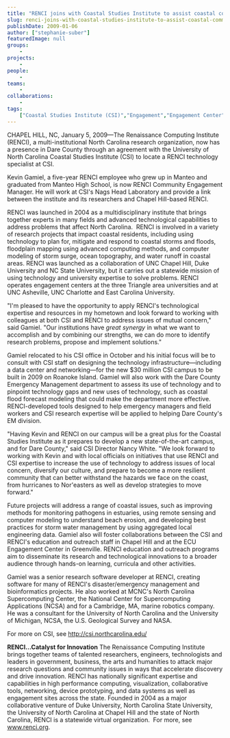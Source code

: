 ```yaml
---
title: "RENCI joins with Coastal Studies Institute to assist coastal communities"
slug: renci-joins-with-coastal-studies-institute-to-assist-coastal-communities
publishDate: 2009-01-06
author: ["stephanie-suber"]
featuredImage: null
groups:
    - 
projects:
    - 
people:
    - 
teams: 
    - 
collaborations:
    - 
tags:
    ["Coastal Studies Institute (CSI)","Engagement","Engagement Center","Kevin Gamiel","Manteo"]
---
```

CHAPEL HILL, NC, January 5, 2009—The Renaissance Computing Institute (RENCI), a multi-institutional North Carolina research organization, now has a presence in Dare County through an agreement with the University of North Carolina Coastal Studies Institute (CSI) to locate a RENCI technology specialist at CSI.

Kevin Gamiel, a five-year RENCI employee who grew up in Manteo and graduated from Manteo High School, is now RENCI Community Engagement Manager. He will work at CSI's Nags Head Laboratory and provide a link between the institute and its researchers and Chapel Hill-based RENCI.

RENCI was launched in 2004 as a multidisciplinary institute that brings together experts in many fields and advanced technological capabilities to address problems that affect North Carolina.  RENCI is involved in a variety of research projects that impact coastal residents, including using technology to plan for, mitigate and respond to coastal storms and floods, floodplain mapping using advanced computing methods, and computer modeling of storm surge, ocean topography, and water runoff in coastal areas. RENCI was launched as a collaboration of UNC Chapel Hill, Duke University and NC State University, but it carries out a statewide mission of using technology and university expertise to solve problems. RENCI operates engagement centers at the three Triangle area universities and at UNC Asheville, UNC Charlotte and East Carolina University.

"I'm pleased to have the opportunity to apply RENCI's technological expertise and resources in my hometown and look forward to working with colleagues at both CSI and RENCI to address issues of mutual concern," said Gamiel. "Our institutions have <em>great synergy</em> in what we want to accomplish and by combining our strengths, we can do more to identify research problems, propose and implement solutions."

Gamiel relocated to his CSI office in October and his initial focus will be to consult with CSI staff on designing the technology infrastructure—including a data center and networking—for the new $30 million CSI campus to be built in 2009 on Roanoke Island. Gamiel will also work with the Dare County Emergency Management department to assess its use of technology and to pinpoint technology gaps and new uses of technology, such as coastal flood forecast modeling that could make the department more effective.  RENCI-developed tools designed to help emergency managers and field workers and CSI research expertise will be applied to helping Dare County's EM division.

"Having Kevin and RENCI on our campus will be a great plus for the Coastal Studies Institute as it prepares to develop a new state-of-the-art campus, and for Dare County," said CSI Director Nancy White. "We look forward to working with Kevin and with local officials on initiatives that use RENCI and CSI expertise to increase the use of technology to address issues of local concern, diversify our culture, and prepare to become a more resilient community that can better withstand the hazards we face on the coast, from hurricanes to Nor'easters as well as develop strategies to move forward."

Future projects will address a range of coastal issues, such as improving methods for monitoring pathogens in estuaries, using remote sensing and computer modeling to understand beach erosion, and developing best practices for storm water management by using aggregated local engineering data. Gamiel also will foster collaborations between the CSI and RENCI's education and outreach staff in Chapel Hill and at the ECU Engagement Center in Greenville. RENCI education and outreach programs aim to disseminate its research and technological innovations to a broader audience through hands-on learning, curricula and other activities.

Gamiel was a senior research software developer at RENCI, creating software for many of RENCI's disaster/emergency management and bioinformatics projects. He also worked at MCNC's North Carolina Supercomputing Center, the National Center for Supercomputing Applications (NCSA) and for a Cambridge, MA, marine robotics company. He was a consultant for the University of North Carolina and the University of Michigan, NCSA, the U.S. Geological Survey and NASA.

For more on CSI, see <a href="http://csi.northcarolina.edu/" target="_blank">http://csi.northcarolina.edu/</a>

<strong>RENCI…Catalyst for Innovation</strong>
The Renaissance Computing Institute brings together teams of talented researchers, engineers, technologists and leaders in government, business, the arts and humanities to attack major research questions and community issues in ways that accelerate discovery and drive innovation. RENCI has nationally significant expertise and capabilities in high performance computing, visualization, collaborative tools, networking, device prototyping, and data systems as well as engagement sites across the state. Founded in 2004 as a major collaborative venture of Duke University, North Carolina State University, the University of North Carolina at Chapel Hill and the state of North Carolina, RENCI is a statewide virtual organization.  For more, see <a href="https://www.renci.org/">www.renci.org</a>.
